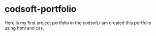 # codsoft-portfolio
Here is my first project portfolio in the codsoft.i am created this portfolio using html and css.
